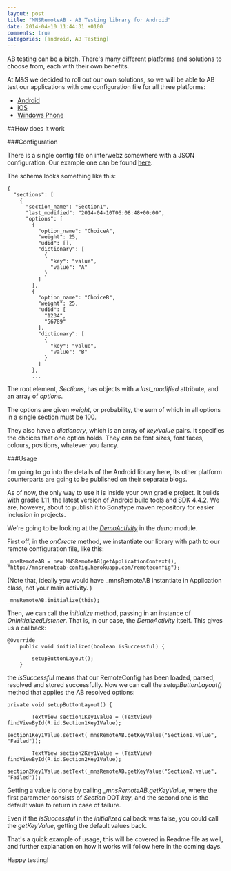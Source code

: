 ```yaml
---
layout: post
title: "MNSRemoteAB - AB Testing library for Android"
date: 2014-04-10 11:44:31 +0100
comments: true
categories: [android, AB Testing]
---
```


AB testing can be a bitch. There's many different platforms and solutions to
choose from, each with their own benefits.

At M&S we decided to roll out our own solutions, so we will be able to AB test our
applications with one configuration file for all three platforms:

- [Android](https://github.com/DigitalInnovation/MNSRemoteAB-Android)
- [iOS](https://github.com/DigitalInnovation/MNSRemoteAB-iOS)
- [Windows Phone](https://github.com/DigitalInnovation/MNSRemoteAB-WP8)

##How does it work

###Configuration

There is a single config file on interwebz somewhere with a JSON configuration.
Our example one can be found [here](http://mnsremoteab-config.herokuapp.com/remoteconfig).

The schema looks something like this:

```
{
  "sections": [
    {
      "section_name": "Section1",
      "last_modified": "2014-04-10T06:08:48+00:00",
      "options": [
        {
          "option_name": "ChoiceA",
          "weight": 25,
          "udid": [],
          "dictionary": [
            {
              "key": "value",
              "value": "A"
            }
          ]
        },
        {
          "option_name": "ChoiceB",
          "weight": 25,
          "udid": [
            "1234",
            "56789"
          ],
          "dictionary": [
            {
              "key": "value",
              "value": "B"
            }
          ]
        },
        ...

```

The root element, *Sections*, has objects with a *last_modified* attribute,
and an array of *options*.

The options are given *weight*, or probability, the sum of which in all options
in a single section must be 100.

They also have a *dictionary*, which is an array of *key/value* pairs.
It specifies the choices that one option holds. They can be font sizes,
font faces, colours, positions, whatever you fancy.

###Usage

I'm going to go into the details of the Android library here, its other platform
counterparts are going to be published on their separate blogs.

As of now, the only way to use it is inside your own gradle project. It builds with
gradle 1.11, the latest version of Android build tools and SDK 4.4.2.
We are, however, about to publish it to Sonatype maven repository for easier inclusion
in projects.

We're going to be looking at the [*DemoActivity*](https://github.com/DigitalInnovation/MNSRemoteAB-Android/blob/feature/DemoApplication/app/src/main/java/com/mands/di/mnsremoteab_demo/app/DemoActivity.java) in the *demo* module.

First off, in the *onCreate* method, we instantiate our library with path to our
remote configuration file, like this:

```
_mnsRemoteAB = new MNSRemoteAB(getApplicationContext(), "http://mnsremoteab-config.herokuapp.com/remoteconfig");
```

(Note that, ideally you would have _mnsRemoteAB instantiate in Application class,
not your main activity. )

```
_mnsRemoteAB.initialize(this);
```
Then, we can call the *initialize* method, passing in an instance of *OnInitializedListener*.
That is, in our case, the *DemoActivity* itself.
This gives us a callback:

```
@Override
    public void initialized(boolean isSuccessful) {

        setupButtonLayout();
    }
```
the *isSuccessful* means that our RemoteConfig has been loaded, parsed, resolved
and stored successfully.
Now we can call the *setupButtonLayout()* method that applies the AB resolved options:

```
private void setupButtonLayout() {

        TextView section1Key1Value = (TextView) findViewById(R.id.Section1Key1Value);
        section1Key1Value.setText(_mnsRemoteAB.getKeyValue("Section1.value", "Failed"));

        TextView section2Key1Value = (TextView) findViewById(R.id.Section2Key1Value);
        section2Key1Value.setText(_mnsRemoteAB.getKeyValue("Section2.value", "Failed"));
```

Getting a value is done by calling *_mnsRemoteAB.getKeyValue*, where the first parameter
consists of *Section* DOT *key*, and the second one is the default value to return
in case of failure.

Even if the *isSuccessful* in the *initialized* callback was false, you could call
the *getKeyValue*, getting the default values back.

That's a quick example of usage, this will be covered in Readme file as well,
and further explanation on how it works will follow here in the coming days.

Happy testing!
